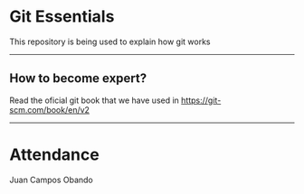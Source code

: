 # Git Essentials
This repository is being used to explain how git works

---

## How to become expert?
Read the oficial git book that we have used in <https://git-scm.com/book/en/v2>

---

# Attendance

Juan Campos Obando 
